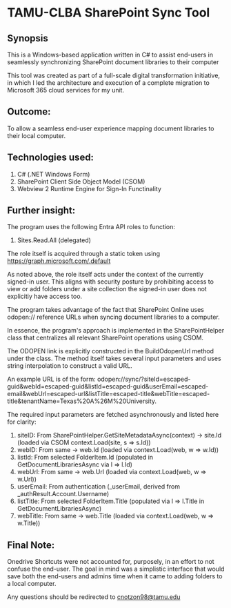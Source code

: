 # TAMU-CLBA SharePoint Sync Tool

## Synopsis
This is a Windows-based application written in C# to assist end-users in seamlessly synchronizing SharePoint document libraries to their computer

This tool was created as part of a full-scale digital transformation initiative, in which I led the architecture and execution of a complete migration to Microsoft 365 cloud services for my unit.

## Outcome:
To allow a seamless end-user experience mapping document libraries to their local computer.

## Technologies used:

1. C# (.NET Windows Form)
2. SharePoint Client Side Object Model (CSOM)
3. Webview 2 Runtime Engine for Sign-In Functinality

## Further insight:
The program uses the following Entra API roles to function:
1. Sites.Read.All (delegated)

The role itself is acquired through a static token using https://graph.microsoft.com/.default

As noted above, the role itself acts under the context of the currently signed-in user. 
This aligns with security posture by prohibiting access to view or add folders under a site collection the signed-in user does not explicitiy have access too.

The program takes advantage of the fact that SharePoint Online uses odopen:// reference URLs when syncing document libraries to a computer.

In essence, the program's approach is implemented in the SharePointHelper class that centralizes all relevant SharePoint operations using CSOM. 

The ODOPEN link is explicitly constructed in the BuildOdopenUrl method under the class. The method itself takes several input parameters and uses string interpolation to construct a valid URL.

An example URL is of the form: odopen://sync/?siteId=escaped-guid&webId=escaped-guid&listId=escaped-guid&userEmail=escaped-email&webUrl=escaped-url&listTitle=escaped-title&webTitle=escaped-title&tenantName=Texas%20A%26M%20University.

The required input parameters are fetched asynchronously and listed here for clarity: 

1. siteID: From SharePointHelper.GetSiteMetadataAsync(context) -> site.Id (loaded via CSOM context.Load(site, s => s.Id))
2. webID: From same -> web.Id (loaded via context.Load(web, w => w.Id))
3. listId: From selected FolderItem.Id (populated in GetDocumentLibrariesAsync via l => l.Id)
4. webUrl: From same -> web.Url (loaded via context.Load(web, w => w.Url))
5. userEmail: From authentication (_userEmail, derived from _authResult.Account.Username)
6. listTitle: From selected FolderItem.Title (populated via l => l.Title in GetDocumentLibrariesAsync)
7. webTitle: From same -> web.Title (loaded via context.Load(web, w => w.Title))

## Final Note:

Onedrive Shortcuts were not accounted for, purposely, in an effort to not confuse the end-user. 
The goal in mind was a simplistic interface that would save both the end-users and admins time when it came to adding folders to a local computer.

Any questions should be redirected to cnotzon98@tamu.edu

